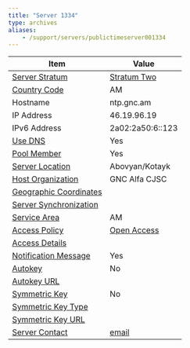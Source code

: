 ```yaml
---
title: "Server 1334"
type: archives
aliases:
    - /support/servers/publictimeserver001334
---
```


| Item | Value |
| ----- | ----- |
| [Server Stratum](/support/servers/serverstratum) | [Stratum Two](/support/servers/stratumtwotimeservers) |
| [Country Code](/support/servers/countrycode) | AM |
| Hostname |  ntp.gnc.am |
| IP Address | 46.19.96.19 |
| IPv6 Address |  2a02:2a50:6::123|
| [Use DNS](/support/servers/usedns) | Yes |
| [Pool Member](/support/servers/poolmember) | Yes |
| [Server Location](/support/servers/serverlocation) | Abovyan/Kotayk |
| [Host Organization](/support/servers/hostorganization) |  GNC Alfa CJSC|
| [ Geographic Coordinates](/support/servers/geographiccoordinates) | |
| [Server Synchronization](/support/servers/serversynchronization) |  |
| [Service Area](/support/servers/servicearea) | AM |
| [Access Policy](/support/servers/accesspolicy) | [Open Access](/support/servers/openaccess) |
| [Access Details](/support/servers/accessdetails) |  |
| [Notification Message](/support/servers/notificationmessage) | Yes |
| [Autokey](/support/servers/autokey) | No |
| [Autokey URL](/support/servers/autokeyurl) | |
| [Symmetric Key](/support/servers/symmetrickey) | No |
| [Symmetric Key Type](/support/servers/symmetrickeytype) | |
| [Symmetric Key URL](/support/servers/symmetrickeyurl) | |
| [Server Contact](/support/servers/servercontact) | [email](mailto:m.khachatryan@gnc.am) |
